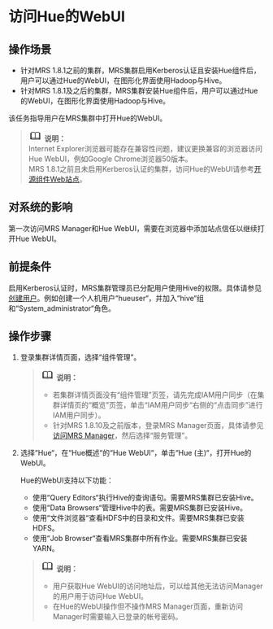 # 访问Hue的WebUI<a name="ZH-CN_TOPIC_0173178945"></a>

## 操作场景<a name="sf9c6b6827b7145b081eff31b193282f3"></a>

-   针对MRS 1.8.1之前的集群，MRS集群启用Kerberos认证且安装Hue组件后，用户可以通过Hue的WebUI，在图形化界面使用Hadoop与Hive。
-   针对MRS 1.8.1及之后的集群，MRS集群安装Hue组件后，用户可以通过Hue的WebUI，在图形化界面使用Hadoop与Hive。

该任务指导用户在MRS集群中打开Hue的WebUI。

>![](public_sys-resources/icon-note.gif) **说明：**   
>Internet Explorer浏览器可能存在兼容性问题，建议更换兼容的浏览器访问Hue WebUI，例如Google Chrome浏览器50版本。  
>MRS 1.8.1之前且未启用Kerberos认证的集群，访问Hue的WebUI请参考[开源组件Web站点](开源组件Web站点.md)。  

## 对系统的影响<a name="s061d5c51119b4146b96b91a0495a5042"></a>

第一次访问MRS Manager和Hue WebUI，需要在浏览器中添加站点信任以继续打开Hue WebUI。

## 前提条件<a name="sbffe2dde8108458fa04cafc49371a793"></a>

启用Kerberos认证时，MRS集群管理员已分配用户使用Hive的权限。具体请参见[创建用户](创建用户.md)。例如创建一个人机用户“hueuser“，并加入“hive“组和“System\_administrator“角色。

## 操作步骤<a name="s03aabc6eef834965add62eb571753d1d"></a>

1.  登录集群详情页面，选择“组件管理”。

    >![](public_sys-resources/icon-note.gif) **说明：**   
    >-   若集群详情页面没有“组件管理”页签，请先完成IAM用户同步（在集群详情页的“概览”页签，单击“IAM用户同步“右侧的“点击同步”进行IAM用户同步）。  
    >-   针对MRS 1.8.10及之前版本，登录MRS Manager页面，具体请参见[访问MRS Manager](访问MRS-Manager.md)，然后选择“服务管理”。  

2.  选择“Hue“，在“Hue概述“的“Hue WebUI“，单击“Hue \(主\)“，打开Hue的WebUI。

    Hue的WebUI支持以下功能：

    -   使用“Query Editors“执行Hive的查询语句。需要MRS集群已安装Hive。
    -   使用“Data Browsers“管理Hive中的表。需要MRS集群已安装Hive。
    -   使用“文件浏览器“查看HDFS中的目录和文件。需要MRS集群已安装HDFS。
    -   使用“Job Browser“查看MRS集群中所有作业。需要MRS集群已安装YARN。

    >![](public_sys-resources/icon-note.gif) **说明：**   
    >-   用户获取Hue WebUI的访问地址后，可以给其他无法访问Manager的用户用于访问Hue WebUI。  
    >-   在Hue的WebUI操作但不操作MRS Manager页面，重新访问Manager时需要输入已登录的帐号密码。  


